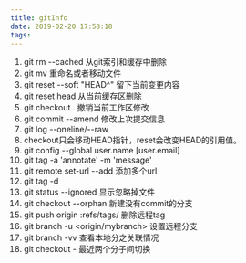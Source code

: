 ```yaml
---
title: gitInfo
date: 2019-02-20 17:58:18
tags:
---
```


1. git rm --cached  从git索引和缓存中删除 
2. git mv 重命名或者移动文件
3. git reset --soft "HEAD^" 留下当前变更内容
4. git reset head 从当前缓存区删除
5. git checkout .  撤销当前工作区修改
6. git commit --amend 修改上次提交信息
7. git log --oneline/--raw 
8. checkout只会移动HEAD指针，reset会改变HEAD的引用值。
9. git config --global user.name [user.email]
10. git tag -a 'annotate' -m 'message'
11. git remote set-url --add <name> <newurl>  添加多个url
12. git tag -d <tag-name>  
13. git status --ignored  显示忽略掉文件
14. git checkout --orphan <branch-name>  新建没有commit的分支
1. git push origin :refs/tags/<tag-name>  删除远程tag
2. git branch -u <origin/mybranch> 设置远程分支 
2. git branch -vv 查看本地分之关联情况
2. git checkout -  最近两个分子间切换
